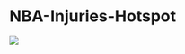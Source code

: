 # NBA-Injuries-Hotspot


<html>
  <div class='tableauPlaceholder' id='viz1609096255188' style='position: relative'>
    <noscript>
      <a href='https:&#47;&#47;public.tableau.com&#47;profile&#47;hhlamba#!&#47;NBA'>
        <img alt=' ' src='https:&#47;&#47;public.tableau.com&#47;static&#47;images&#47;HM&#47;HMT68HNJ9&#47;1_rss.png' style='border: none' />
      </a>
    </noscript>
    <object class='tableauViz'  style='display:none;'>
      <param name='host_url' value='https%3A%2F%2Fpublic.tableau.com%2F' /> 
      <param name='embed_code_version' value='3' /> 
      <param name='path' value='shared&#47;HMT68HNJ9' /> 
      <param name='toolbar' value='yes' />
      <param name='static_image' value='https:&#47;&#47;public.tableau.com&#47;static&#47;images&#47;HM&#47;HMT68HNJ9&#47;1.png' /> 
      <param name='animate_transition' value='yes' />
      <param name='display_static_image' value='yes' />
      <param name='display_spinner' value='yes' />
      <param name='display_overlay' value='yes' />
      <param name='display_count' value='yes' />
      <param name='language' value='en' />
    </object>
  </div>                
  <script type='text/javascript'>                    
    var divElement = document.getElementById('viz1609096255188');                    
    var vizElement = divElement.getElementsByTagName('object')[0];                    
    if ( divElement.offsetWidth > 800 ) { vizElement.style.width='100%';vizElement.style.height=(divElement.offsetWidth*0.75)+'px';} 
    else if ( divElement.offsetWidth > 500 ) { vizElement.style.width='100%';vizElement.style.height=(divElement.offsetWidth*0.75)+'px';} 
    else { vizElement.style.width='100%';vizElement.style.height='1577px';}                     
    var scriptElement = document.createElement('script');                    
    scriptElement.src = 'https://public.tableau.com/javascripts/api/viz_v1.js';                    
    vizElement.parentNode.insertBefore(scriptElement, vizElement);                
  </script>

</html>
